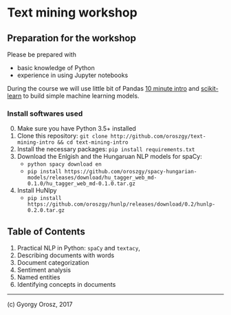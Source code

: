 # Text mining workshop

## Preparation for the workshop

Please be prepared with

* basic knowledge of Python
* experience in using Jupyter notebooks

During the course we will use little bit of Pandas [10 minute intro](https://pandas.pydata.org/pandas-docs/stable/10min.html) and [scikit-learn](http://scikit-learn.org/stable/) to build simple machine learning models. 

### Install softwares used

0. Make sure you have Python 3.5+ installed
1. Clone this repository: `git clone http://github.com/oroszgy/text-mining-intro && cd text-mining-intro`
2. Install the necessary packages: `pip install requirements.txt`
3. Download the Enlgish and the Hungaruan NLP models for spaCy: 
    * `python spacy download en`
    * `pip install https://github.com/oroszgy/spacy-hungarian-models/releases/download/hu_tagger_web_md-0.1.0/hu_tagger_web_md-0.1.0.tar.gz`
4. Install HuNlpy
    * `pip install https://github.com/oroszgy/hunlp/releases/download/0.2/hunlp-0.2.0.tar.gz`
    
## Table of Contents

1. Practical NLP in Python: `spaCy` and `textacy`, 
2. Describing documents with words
2. Document categorization
3. Sentiment analysis
5. Named entities
6. Identifying concepts in documents

---

(c) Gyorgy Orosz, 2017
    
   